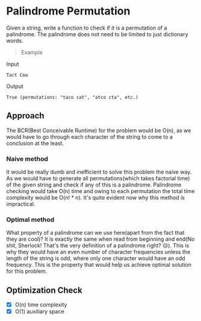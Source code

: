 # Palindrome Permutation
Given a string, write a function to check if it is a permutation of a palindrome. The palindrome does not need to be limited to just dictionary words.

> Example

Input
```
Tact Coa
```
Output
```
True (permutations: "taco cat", "atco cta", etc.)
```

## Approach
The BCR(Best Conceivable Runtime) for the problem would be O(n), as we would have to go through each character of the string to come to a conclusion at the least.

### Naive method
It would be really dumb and inefficient to solve this problem the naive way. As we would have to generate all permutations(which takes factorial time) of the given string and check if any of this is a palindrome. Palindrome checking would take O(n) time and owing to each permutation the total time complexity would be O(n! * n). It's quite evident now why this method is impractical.

### Optimal method
What property of a palindrome can we use here(apart from the fact that they are cool)? 
It is exactly the same when read from beginning and end(No shit, Sherlock! That's the very definition of a palindrome right? :unamused:). 
This is why they would have an even number of character frequencies unless the length of the string is odd, where only one character would have an odd frequency. This is the property that would help us achieve optimal solution for this problem.

## Optimization Check
- [x] O(n) time complexity
- [x] O(1) auxiliary space
